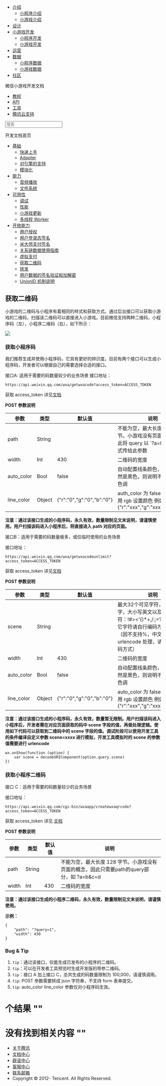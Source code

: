 <div class="book with-summary">

<div class="head">

<div class="head_box">

# [](javascript:; "_('微信公众平台 小程序')")

<div class="header_ctrls">

*   [介绍](javascript:;)
    *   [小程序介绍](https://mp.weixin.qq.com/debug/wxadoc/introduction/index.html)
    *   [小游戏介绍](https://mp.weixin.qq.com/debug/wxagame/introduction/index.html)
*   [设计](https://mp.weixin.qq.com/debug/wxadoc/design/index.html)
*   [小游戏开发](javascript:;)
    *   [小程序开发](https://mp.weixin.qq.com/debug/wxadoc/dev/index.html)
    *   [小游戏开发](https://mp.weixin.qq.com/debug/wxagame/dev/index.html)
*   [运营](https://mp.weixin.qq.com/debug/wxadoc/product/index.html)
*   [数据](javascript:;)
    *   [小程序数据](https://mp.weixin.qq.com/debug/wxadoc/analysis/index.html)
    *   [小游戏数据](https://mp.weixin.qq.com/debug/wxagame/analysis/index.html)
*   [社区](https://developers.weixin.qq.com/)

</div>

</div>

</div>

<div class="sub_nav_box">

<div class="sub_nav_inner">

<div class="book-summary-opr" id="js-book-summary-opr"><a class="book-summary-btn"></a></div>

<div class="top_sub_nav">

<div class="top_title_wap"><span class="icon_title icon_dev"></span>

微信小游戏开发文档

</div>

*   [教程](../../)
*   [API](../../document/render/canvas/wx.createCanvas.html)
*   [工具](../../devtools/devtools.html)
*   [腾讯云支持](../../qcloud/qcloud.html)

</div>

<div id="book-search-input" role="search">

<form><label for="search-input" class="search-icon" id="js-search-icon"></label><input type="text" id="search-input" name="search-input" placeholder="搜索"> </form>

</div>

</div>

</div>

<div class="book-summary">

<div class="book-summary-home" id="js-summary-home"><a><span class="icon_home_s icon_dev"></span><span class="s_title_2">开发文档首页</span></a></div>

<nav role="navigation">

*   [基础](../../)
    *   [快速上手](../../)
    *   [Adapter](../base/adapter.html)
    *   [对引擎的支持](../base/engine.html)
    *   [模块化](../base/module.html)
*   [能力](../ability/audio.html)
    *   [音频播放](../ability/audio.html)
    *   [文件系统](../ability/file-system.html)
*   [可用性](../usability/debug.html)
    *   [调试](../usability/debug.html)
    *   [性能](../usability/performance.html)
    *   [小游戏更新](../usability/update.html)
    *   [多线程 Worker](../usability/worker.html)
*   [开放能力](authorize.html)
    *   [用户授权](authorize.html)
    *   [用户登录态签名](http-signature.html)
    *   [米大师支付签名](midas-signature.html)
    *   [关系链数据使用指南](open-data.html)
    *   [虚拟支付](payment.html)
    *   [获取二维码](qrcode.html)
    *   [转发](share.html)
    *   [用户数据的签名验证和加解密](signature.html)
    *   [UnionID 机制说明](union-id.html)

</nav>

</div>

<div class="book-body">

<div class="body-inner">

<div class="page-wrapper" tabindex="-1" role="main">

<div class="page-inner">

<div id="book-search-results">

<div class="search-noresults">

<section class="normal markdown-section">

## 获取二维码

小游戏的二维码与小程序有着相同的样式和获取方式。通过后台接口可以获取小游戏的二维码，扫描该二维码可以直接进入小游戏。目前微信支持两种二维码，小程序码（左），小程序二维码（右），如下所示：

![](../images/qrcode.png)

### 获取小程序码

我们推荐生成并使用小程序码，它具有更好的辨识度。目前有两个接口可以生成小程序码，开发者可以根据自己的需要选择合适的接口。

接口A: 适用于需要的码数量较少的业务场景 接口地址：

    https://api.weixin.qq.com/wxa/getwxacode?access_token=ACCESS_TOKEN

获取 access_token 详见[文档](https://mp.weixin.qq.com/wiki?id=mp1421140183)

**POST 参数说明**

<table>

<thead>

<tr>

<th>参数</th>

<th>类型</th>

<th>默认值</th>

<th>说明</th>

</tr>

</thead>

<tbody>

<tr>

<td>path</td>

<td>String</td>

<td></td>

<td>不能为空，最大长度 128 字节。小游戏没有页面的概念，因此将 query 以 `?a=b&c=d` 形式传给此参数</td>

</tr>

<tr>

<td>width</td>

<td>Int</td>

<td>430</td>

<td>二维码的宽度</td>

</tr>

<tr>

<td>auto_color</td>

<td>Bool</td>

<td>false</td>

<td>自动配置线条颜色，如果颜色依然是黑色，则说明不建议配置主色调</td>

</tr>

<tr>

<td>line_color</td>

<td>Object</td>

<td>{"r":"0","g":"0","b":"0"}</td>

<td>auth_color 为 false 时生效，使用 rgb 设置颜色 例如 {"r":"xxx","g":"xxx","b":"xxx"}</td>

</tr>

</tbody>

</table>

**注意：通过该接口生成的小程序码，永久有效，数量限制见文末说明，请谨慎使用。用户扫描该码进入小程序后，将直接进入 path 对应的页面。**

接口B：适用于需要的码数量极多，或仅临时使用的业务场景

接口地址：

    https://api.weixin.qq.com/wxa/getwxacodeunlimit?access_token=ACCESS_TOKEN

获取 access_token 详见[文档](https://mp.weixin.qq.com/wiki?id=mp1421140183)

**POST 参数说明**

<table>

<thead>

<tr>

<th>参数</th>

<th>类型</th>

<th>默认值</th>

<th>说明</th>

</tr>

</thead>

<tbody>

<tr>

<td>scene</td>

<td>String</td>

<td></td>

<td>最大32个可见字符，只支持数字，大小写英文以及部分特殊字符：!#><'()*+,/:;=?@-._~，其它字符请自行编码为合法字符（因不支持%，中文无法使用 urlencode 处理，请使用其他编码方式）</td>

</tr>

<tr>

<td>width</td>

<td>Int</td>

<td>430</td>

<td>二维码的宽度</td>

</tr>

<tr>

<td>auto_color</td>

<td>Bool</td>

<td>false</td>

<td>自动配置线条颜色，如果颜色依然是黑色，则说明不建议配置主色调</td>

</tr>

<tr>

<td>line_color</td>

<td>Object</td>

<td>{"r":"0","g":"0","b":"0"}</td>

<td>auto_color 为 false 时生效，使用 rgb 设置颜色 例如 {"r":"xxx","g":"xxx","b":"xxx"}</td>

</tr>

</tbody>

</table>

**注意：通过该接口生成的小程序码，永久有效，数量暂无限制。用户扫描该码进入小程序后，开发者需在对应页面获取的码中 scene 字段的值，再做处理逻辑。使用如下代码可以获取到二维码中的 scene 字段的值。调试阶段可以使用开发工具的条件编译自定义参数 scene=xxxx 进行模拟，开发工具模拟时的 scene 的参数值需要进行 urlencode**

    wx.onShow(function (option) {
        var scene = decodeURIComponent(option.query.scene)
    })

### 获取小程序二维码

接口 C：适用于需要的码数量较少的业务场景

接口地址：

    https://api.weixin.qq.com/cgi-bin/wxaapp/createwxaqrcode?access_token=ACCESS_TOKEN

获取 access_token 详见 [文档](https://mp.weixin.qq.com/wiki?id=mp1421140183)

**POST 参数说明**

<table>

<thead>

<tr>

<th>参数</th>

<th>类型</th>

<th>默认值</th>

<th>说明</th>

</tr>

</thead>

<tbody>

<tr>

<td>path</td>

<td>String</td>

<td></td>

<td>不能为空，最大长度 128 字节。小游戏没有页面的概念，因此只需要path的query部分，如 ?a=b&c=d</td>

</tr>

<tr>

<td>width</td>

<td>Int</td>

<td>430</td>

<td>二维码的宽度</td>

</tr>

</tbody>

</table>

**注意：通过该接口生成的小程序二维码，永久有效，数量限制见文末说明，请谨慎使用。**

**示例：**

    {
        "path": "?query=1", 
        "width": 430
    }

### Bug & Tip

1.  `tip`：通过该接口，仅能生成已发布的小程序的二维码。
2.  `tip`：可以在开发者工具预览时生成开发版的带参二维码。
3.  `tip`：接口 A 加上接口 C，总共生成的码数量限制为 100,000，请谨慎调用。
4.  `tip`: POST 参数需要转成 json 字符串，不支持 form 表单提交。
5.  `tip`: auto_color line_color 参数仅对小程序码生效。

</section>

</div>

<div class="search-results">

<div class="has-results">

# <span class="search-results-count"></span>个结果 "<span class="search-query"></span>"

</div>

<div class="no-results">

# 没有找到相关内容 "<span class="search-query"></span>"

</div>

</div>

</div>

</div>

</div>

<div class="foot" id="footer">

*   [关于腾讯](http://www.tencent.com/zh-cn/index.shtml)
*   [文档中心](https://mp.weixin.qq.com/debug/wxadoc/introduction/index.html?t=1484641676)
*   [辟谣中心](https://mp.weixin.qq.com/cgi-bin/opshowpage?action=dispelinfo&lang=zh_CN&begin=1&count=9)
*   [客服中心](http://kf.qq.com/faq/120911VrYVrA1509086vyumm.html)
*   [联系邮箱](mailto:weixinmp@qq.com)
*   Copyright © 2012-<span id="s_copyright_year"></span> Tencent. All Rights Reserved.

</div>

</div>

[](payment.html)[](share.html)</div>

</div>